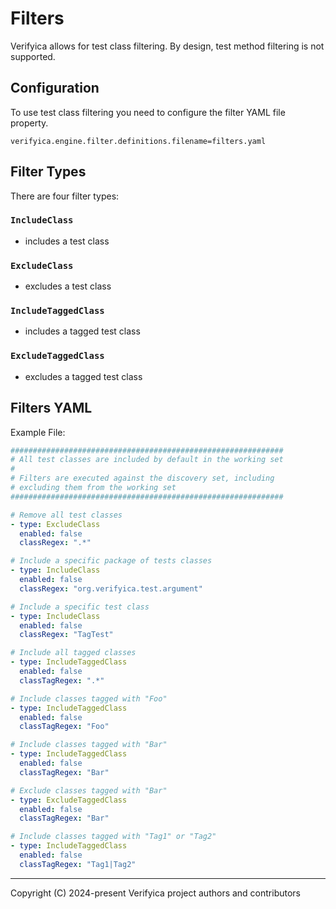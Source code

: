 # Filters

Verifyica allows for test class filtering. By design, test method filtering is not supported.

## Configuration

To use test class filtering you need to configure the filter YAML file property.

```properties
verifyica.engine.filter.definitions.filename=filters.yaml
```

## Filter Types

There are four filter types:

### `IncludeClass`

- includes a test class

### `ExcludeClass`

- excludes a test class

### `IncludeTaggedClass`

- includes a tagged test class

### `ExcludeTaggedClass`

- excludes a tagged test class

## Filters YAML

Example File:

```yaml
#############################################################
# All test classes are included by default in the working set                      #
#
# Filters are executed against the discovery set, including
# excluding them from the working set
#############################################################

# Remove all test classes
- type: ExcludeClass
  enabled: false
  classRegex: ".*"

# Include a specific package of tests classes
- type: IncludeClass
  enabled: false
  classRegex: "org.verifyica.test.argument"

# Include a specific test class
- type: IncludeClass
  enabled: false
  classRegex: "TagTest"

# Include all tagged classes
- type: IncludeTaggedClass
  enabled: false
  classTagRegex: ".*"

# Include classes tagged with "Foo"
- type: IncludeTaggedClass
  enabled: false
  classTagRegex: "Foo"

# Include classes tagged with "Bar"
- type: IncludeTaggedClass
  enabled: false
  classTagRegex: "Bar"

# Exclude classes tagged with "Bar"
- type: ExcludeTaggedClass
  enabled: false
  classTagRegex: "Bar"

# Include classes tagged with "Tag1" or "Tag2"
- type: IncludeTaggedClass
  enabled: false
  classTagRegex: "Tag1|Tag2"
```

---

Copyright (C) 2024-present Verifyica project authors and contributors